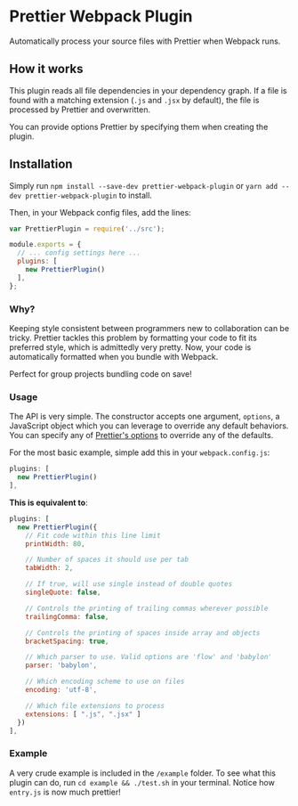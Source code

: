 # Prettier Webpack Plugin

Automatically process your source files with Prettier when Webpack runs.

## How it works

This plugin reads all file dependencies in your dependency graph.
If a file is found with a matching extension (`.js` and `.jsx` by default), the file is processed by Prettier and overwritten.

You can provide options Prettier by specifying them when creating the plugin.

## Installation

Simply run `npm install --save-dev prettier-webpack-plugin` or `yarn add --dev prettier-webpack-plugin` to install.

Then, in your Webpack config files, add the lines:

```JavaScript
var PrettierPlugin = require('../src');

module.exports = {
  // ... config settings here ...
  plugins: [
    new PrettierPlugin()
  ],
};

```

### Why?

Keeping style consistent between programmers new to collaboration can be tricky.
Prettier tackles this problem by formatting your code to fit its preferred style, which is admittedly very pretty.
Now, your code is automatically formatted when you bundle with Webpack.

Perfect for group projects bundling code on save!

### Usage

The API is very simple.
The constructor accepts one argument, `options`, a JavaScript object which you can leverage to override any default behaviors.
You can specify any of [Prettier's options](https://github.com/jlongster/prettier#api) to override any of the defaults.

For the most basic example, simple add this in your `webpack.config.js`:

```JavaScript
plugins: [
  new PrettierPlugin()
],
```

**This is equivalent to**:

```JavaScript
plugins: [
  new PrettierPlugin({
    // Fit code within this line limit
    printWidth: 80,

    // Number of spaces it should use per tab
    tabWidth: 2,

    // If true, will use single instead of double quotes
    singleQuote: false,

    // Controls the printing of trailing commas wherever possible
    trailingComma: false,

    // Controls the printing of spaces inside array and objects
    bracketSpacing: true,

    // Which parser to use. Valid options are 'flow' and 'babylon'
    parser: 'babylon',

    // Which encoding scheme to use on files
    encoding: 'utf-8',

    // Which file extensions to process
    extensions: [ ".js", ".jsx" ]
  })
],
```

### Example

A very crude example is included in the `/example` folder.
To see what this plugin can do, run `cd example && ./test.sh` in your terminal.
Notice how `entry.js` is now much prettier!
